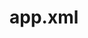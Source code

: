 <!--
Copyright Glen Knowles 2016 - 2018.
Distributed under the Boost Software License, Version 1.0.
-->

# app.xml

